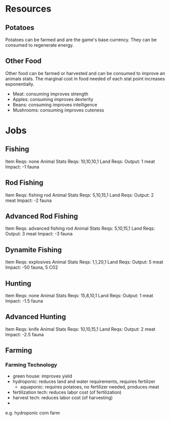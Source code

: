 # Resources

## Potatoes
Potatoes can be farmed and are the game's base currency. They can be consumed to regenerate energy.

## Other Food
Other food can be farmed or harvested and can be consumed to improve an animals stats. The marginal cost in food needed of each stat point increases exponentially.

- Meat: consuming improves strength
- Apples: consuming improves dexterity
- Beans: consuming improves intelligence
- Mushrooms: consuming improves cuteness

# Jobs

## Fishing
Item Reqs: none
Animal Stats Reqs: 10,10,10,1
Land Reqs:
Output: 1 meat
Impact: -1 fauna

## Rod Fishing
Item Reqs: fishing rod
Animal Stats Reqs: 5,10,15,1
Land Reqs:
Output: 2 meat
Impact: -2 fauna

## Advanced Rod Fishing
Item Reqs: advanced fishing rod
Animal Stats Reqs: 5,10,15,1
Land Reqs:
Output: 3 meat
Impact: -3 fauna

## Dynamite Fishing
Item Reqs: explosives
Animal Stats Reqs: 1,1,20,1
Land Reqs:
Output: 5 meat
Impact: -50 fauna, 5 C02

## Hunting
Item Reqs: none
Animal Stats Reqs: 15,8,10,1
Land Reqs:
Output: 1 meat
Impact: -1.5 fauna

## Advanced Hunting
Item Reqs: knife
Animal Stats Reqs: 10,10,15,1
Land Reqs:
Output: 2 meat
Impact: -2.5 fauna

## Farming

### Farming Technology
- green house: improves yield
- hydroponic: reduces land and water requirements, requires fertilizer
  - aquaponic: requires potatoes, no fertilizer needed, produces meat
- fertilization tech: reduces labor cost (of fertilization)
- harvest tech: reduces labor cost (of harvesting)
-

e.g.
hydroponic corn farm

